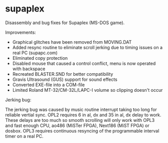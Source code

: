 # supaplex
Disassembly and bug fixes for Supaplex (MS-DOS game).

Improvements:
- Graphical glitches have been removed from MOVING.DAT
- Added resync routine to eliminate scroll jerking due to timing issues on a real PC (supapc.com)
- Eliminated copy protection
- Disabled mouse that caused a control conflict, menu is now operated with backspace
- Recreated BLASTER.SND for better compatibility
- Gravis Ultrasound (GUS) support for sound effects
- Converted EXE-file into a COM-file
- Limited Roland MT-32/CM-32L/LAPC-I volume so clipping doesn't occur

Jerking bug:

The jerking bug was caused by music routine interrupt taking too long for reliable vertial sync. OPL2 requires 6 in al, dx and 35 in al, dx delay to work. These delays are too much so smooth scrolling will only work with OPL3 and fast enough CPU, ao486 (MiSTer FPGA), Next186 (MiST FPGA) or dosbox. OPL3 requires continuous resyncing of the programmable interval timer on a real PC.
